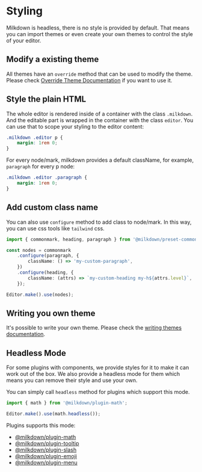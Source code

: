 # Styling

Milkdown is headless, there is no style is provided by default. That means you can import themes or even create your own themes to control the style of your editor.

## Modify a existing theme

All themes have an `override` method that can be used to modify the theme.
Please check [Override Theme Documentation](/using-themes#override-theme) if you want to use it.

## Style the plain HTML

The whole editor is rendered inside of a container with the class `.milkdown`. And the editable part is wrapped in the container with the class `editor`. You can use that to scope your styling to the editor content:

```css
.milkdown .editor p {
    margin: 1rem 0;
}
```

For every node/mark, milkdown provides a default className, for example, `paragraph` for every p node:

```css
.milkdown .editor .paragraph {
    margin: 1rem 0;
}
```

## Add custom class name

You can also use `configure` method to add class to node/mark. In this way, you can use css tools like `tailwind` css.

```typescript
import { commonmark, heading, paragraph } from '@milkdown/preset-commonmark';

const nodes = commonmark
    .configure(paragraph, {
        className: () => 'my-custom-paragraph',
    })
    .configure(heading, {
        className: (attrs) => `my-custom-heading my-h${attrs.level}`,
    });

Editor.make().use(nodes);
```

## Writing you own theme

It's possible to write your own theme. Please check the [writing themes documentation](/writing-themes).

## Headless Mode

For some plugins with components, we provide styles for it to make it can work out of the box.
We also provide a headless mode for them which means you can remove their style and use your own.

You can simply call `headless` method for plugins which support this mode.

```typescript
import { math } from '@milkdown/plugin-math';

Editor.make().use(math.headless());
```

Plugins supports this mode:

-   [@milkdown/plugin-math](https://www.npmjs.com/package/@milkdown/plugin-math)
-   [@milkdown/plugin-tooltip](https://www.npmjs.com/package/@milkdown/plugin-tooltip)
-   [@milkdown/plugin-slash](https://www.npmjs.com/package/@milkdown/plugin-slash)
-   [@milkdown/plugin-emoji](https://www.npmjs.com/package/@milkdown/plugin-emoji)
-   [@milkdown/plugin-menu](https://www.npmjs.com/package/@milkdown/plugin-menu)
